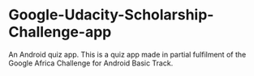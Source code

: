 # Google-Udacity-Scholarship-Challenge-app
An Android quiz app.
This is a quiz app made in partial fulfilment of the Google Africa Challenge for Android Basic Track. 
